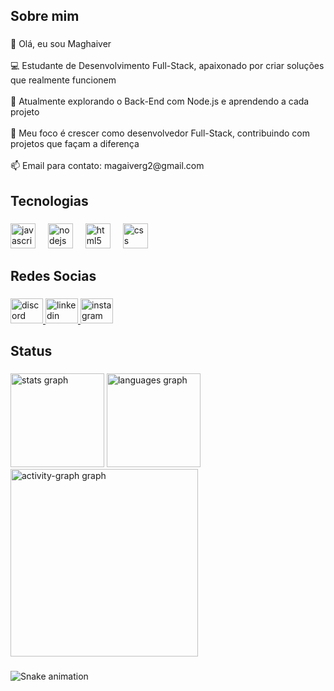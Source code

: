 <h2 align="left">Sobre mim</h2>

###

<p align="left">👋 Olá, eu sou Maghaiver  <br><br>💻 Estudante de Desenvolvimento Full-Stack, apaixonado por criar soluções que realmente funcionem  <br><br>🌱 Atualmente explorando o Back-End com Node.js e aprendendo a cada projeto  <br><br>🚀 Meu foco é crescer como desenvolvedor Full-Stack, contribuindo com projetos que façam a diferença  <br><br>📫 Email para contato: magaiverg2@gmail.com</p>

###

<h2 align="left">Tecnologias</h2>

###

<div align="left">
  <img src="https://cdn.jsdelivr.net/gh/devicons/devicon/icons/javascript/javascript-original.svg" height="40" alt="javascript logo"  />
  <img width="12" />
  <img src="https://cdn.jsdelivr.net/gh/devicons/devicon/icons/nodejs/nodejs-original.svg" height="40" alt="nodejs logo"  />
  <img width="12" />
  <img src="https://cdn.jsdelivr.net/gh/devicons/devicon/icons/html5/html5-original.svg" height="40" alt="html5 logo"  />
  <img width="12" />
  <img src="https://cdn.jsdelivr.net/gh/devicons/devicon/icons/css3/css3-original.svg" height="40" alt="css logo"  />
</div>

###

<h2 align="left">Redes Socias</h2>

###

<div align="left">
  <a href="https://discordapp.com/users/405472929636155403" target="_blank">
    <img src="https://raw.githubusercontent.com/maurodesouza/profile-readme-generator/master/src/assets/icons/social/discord/default.svg" width="52" height="40" alt="discord logo"  />
  </a>
  <a href="https://www.linkedin.com/in/maghaiver-dev" target="_blank">
    <img src="https://raw.githubusercontent.com/maurodesouza/profile-readme-generator/master/src/assets/icons/social/linkedin/default.svg" width="52" height="40" alt="linkedin logo"  />
  </a>
  <a href="https://www.instagram.com/macgyvergr" target="_blank">
    <img src="https://raw.githubusercontent.com/maurodesouza/profile-readme-generator/master/src/assets/icons/social/instagram/default.svg" width="52" height="40" alt="instagram logo"  />
  </a>
</div>

###

<h2 align="left">Status</h2>

###

<div align="left">
  <img src="https://github-readme-stats.vercel.app/api?username=MaghaiverGomesRamos&hide_title=false&hide_rank=false&show_icons=true&include_all_commits=true&count_private=true&disable_animations=false&theme=synthwave&locale=en&hide_border=false&order=1" height="150" alt="stats graph"  />
  <img src="https://github-readme-stats.vercel.app/api/top-langs?username=MaghaiverGomesRamos&locale=en&hide_title=false&layout=compact&card_width=320&langs_count=5&theme=synthwave&hide_border=false&order=2" height="150" alt="languages graph"  />
  <img src="https://github-readme-activity-graph.vercel.app/graph?username=MaghaiverGomesRamos&radius=16&theme=synthwave-84&area=true&order=5" height="300" alt="activity-graph graph"  />
</div>

###

<img src="https://raw.githubusercontent.com/MaghaiverGomesRamos/MaghaiverGomesRamos/output/snake.svg" alt="Snake animation" />

###
